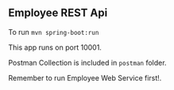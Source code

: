 ## Employee REST Api

To run
`mvn spring-boot:run`

This app runs on port 10001.

Postman Collection is included in `postman` folder.

Remember to run Employee Web Service first!.